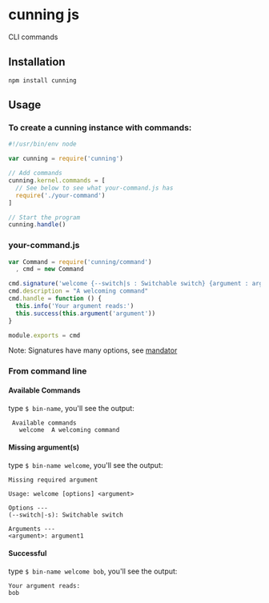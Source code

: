 # cunning js
CLI commands

## Installation
`npm install cunning`

## Usage

### To create a cunning instance with commands:
```js
#!/usr/bin/env node

var cunning = require('cunning')

// Add commands
cunning.kernel.commands = [
  // See below to see what your-command.js has
  require('./your-command')
]

// Start the program
cunning.handle()
```

### your-command.js

```js
var Command = require('cunning/command')
  , cmd = new Command

cmd.signature('welcome {--switch|s : Switchable switch} {argument : argument1}')
cmd.description = "A welcoming command"
cmd.handle = function () {
  this.info('Your argument reads:')
  this.success(this.argument('argument'))
}

module.exports = cmd
```
Note: Signatures have many options, see [mandator](https://github.com/timfeid/mandator/)

### From command line

#### Available Commands
type `$ bin-name`, you'll see the output:
```
 Available commands
   welcome  A welcoming command
```

#### Missing argument(s)
type `$ bin-name welcome`, you'll see the output:
```
Missing required argument

Usage: welcome [options] <argument>

Options ---
(--switch|-s): Switchable switch

Arguments ---
<argument>: argument1
```

#### Successful
type `$ bin-name welcome bob`, you'll see the output:
```
Your argument reads:
bob
```
